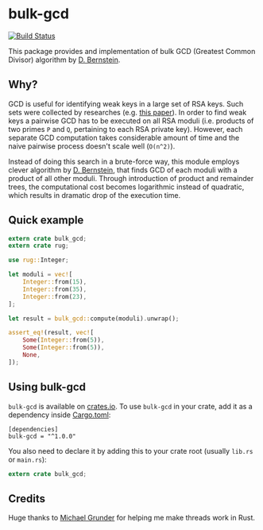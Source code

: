 # bulk-gcd
[![Build Status](https://secure.travis-ci.org/indutny/bulk-gcd.svg)](http://travis-ci.org/indutny/bulk-gcd)

This package provides and implementation of bulk GCD (Greatest Common Divisor)
algorithm by [D. Bernstein][bernstein].

## Why?

GCD is useful for identifying weak keys in a large set of RSA keys. Such
sets were collected by researches (e.g. [this paper][that paper]). In order to
find weak keys a pairwise GCD has to be executed on all RSA moduli (i.e.
products of two primes `P` and `Q`, pertaining to each RSA private key).
However, each separate GCD computation takes considerable amount of time and the
naive pairwise process doesn't scale well (`O(n^2)`).

Instead of doing this search in a brute-force way, this module employs clever
algorithm by [D. Bernstein][bernstein], that finds GCD of each moduli with a
product of all other moduli. Through introduction of product and remainder
trees, the computational cost becomes logarithmic instead of quadratic, which
results in dramatic drop of the execution time.

## Quick example

```rust
extern crate bulk_gcd;
extern crate rug;

use rug::Integer;

let moduli = vec![
    Integer::from(15),
    Integer::from(35),
    Integer::from(23),
];

let result = bulk_gcd::compute(moduli).unwrap();

assert_eq!(result, vec![
    Some(Integer::from(5)),
    Some(Integer::from(5)),
    None,
]);
```

## Using bulk-gcd

`bulk-gcd` is available on [crates.io][crates]. To use `bulk-gcd` in your crate,
add it as a dependency inside [Cargo.toml][cargo doc]:

```
[dependencies]
bulk-gcd = "^1.0.0"
```

You also need to declare it by adding this to your crate root (usually
`lib.rs` or `main.rs`):

```rust
extern crate bulk_gcd;
```

## Credits

Huge thanks to [Michael Grunder][1] for helping me make threads work in Rust.

[bernstein]: https://cr.yp.to/factorization/smoothparts-20040510.pdf
[that paper]: https://factorable.net/weakkeys12.conference.pdf
[crates]: https://crates.io/crates/bulk-gcd
[cargo doc]: https://doc.rust-lang.org/cargo/guide/dependencies.html
[1]: https://github.com/michael-grunder
